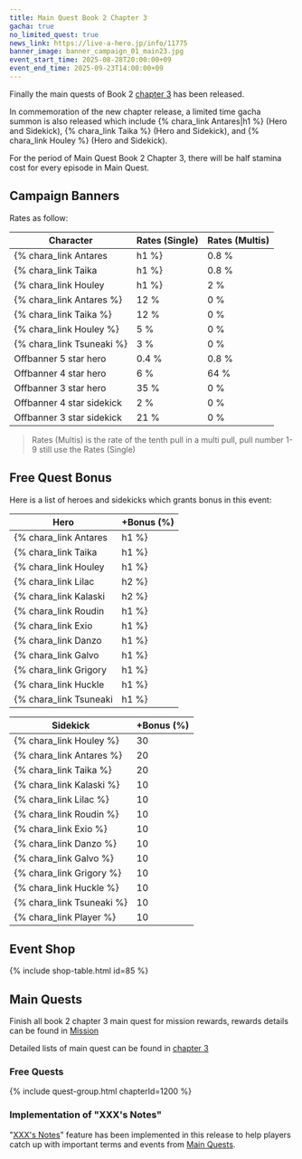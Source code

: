 ```yaml
---
title: Main Quest Book 2 Chapter 3
gacha: true
no_limited_quest: true
news_link: https://live-a-hero.jp/info/11775
banner_image: banner_campaign_01_main23.jpg
event_start_time: 2025-08-28T20:00:00+09
event_end_time: 2025-09-23T14:00:00+09
---
```


Finally the main quests of Book 2 [chapter 3](/main_quests/chapter08/) has been released.

In commemoration of the new chapter release, a limited time gacha summon is also released which include {% chara_link Antares|h1 %} (Hero and Sidekick), {% chara_link Taika %} (Hero and Sidekick), and {% chara_link Houley %} (Hero and Sidekick).

For the period of Main Quest Book 2 Chapter 3, there will be half stamina cost for every episode in Main Quest.

## Campaign Banners

Rates as follow:

| Character                                                | Rates (Single) | Rates (Multis) |
|----------------------------------------------------------|----------------|----------------|
| {% chara_link Antares|h1 %}                            | 0.8 %            | 1.6 %            |
| {% chara_link Taika|h1 %}                            | 0.8 %            | 1.6 %           |
| {% chara_link Houley|h1 %}                               | 2 %              | 32 %             |
| {% chara_link Antares %}                                    | 12 %              | 0 %              |
| {% chara_link Taika %}                                  | 12 %             | 0 %              |
| {% chara_link Houley %}                                  | 5 %             | 0 %              |
| {% chara_link Tsuneaki %}                                  | 3 %             | 0 %              |
| Offbanner 5 star hero                                    | 0.4 %            | 0.8 %            |
| Offbanner 4 star hero                                    | 6 %              | 64 %             |
| Offbanner 3 star hero                                    | 35 %             | 0 %              |
| Offbanner 4 star sidekick                                | 2 %              | 0 %              |
| Offbanner 3 star sidekick                                | 21 %             | 0 %              |

>Rates (Multis) is the rate of the tenth pull in a multi pull, pull number 1-9 still use the Rates (Single)

## Free Quest Bonus

Here is a list of heroes and sidekicks which grants bonus in this event:

| Hero | +Bonus (%)|
|------------|--------------|
| {% chara_link Antares|h1 %} | 40 |
| {% chara_link Taika|h1 %}  | 40 |
| {% chara_link Houley|h1 %}  | 30 |
| {% chara_link Lilac|h2 %}  | 20 |
| {% chara_link Kalaski|h2 %}  | 20 |
| {% chara_link Roudin|h1 %} | 10 | 
| {% chara_link Exio|h1 %} | 20 | 
| {% chara_link Danzo|h1 %} | 20 |
| {% chara_link Galvo|h1 %} | 10 | 
| {% chara_link Grigory|h1 %} | 10 | 
| {% chara_link Huckle|h1 %} | 10 | 
| {% chara_link Tsuneaki|h1 %} | 10 | 

| Sidekick | +Bonus (%) |
|-------------|---------------|
| {% chara_link Houley %} | 30 | 
| {% chara_link Antares %}  | 20 | 
| {% chara_link Taika %}  | 20 | 
| {% chara_link Kalaski %}  | 10 | 
| {% chara_link Lilac %}  | 10 | 
| {% chara_link Roudin %}  | 10 |
| {% chara_link Exio %}  | 10 | 
| {% chara_link Danzo %}  | 10 | 
| {% chara_link Galvo %}  | 10 | 
| {% chara_link Grigory %}  | 10 | 
| {% chara_link Huckle %}  | 10 | 
| {% chara_link Tsuneaki %}  | 10 | 
| {% chara_link Player %} | 10 | 

## Event Shop

{% include shop-table.html id=85 %}

## Main Quests

Finish all book 2 chapter 3 main quest for mission rewards, rewards details can be found in [Mission](/guide/mission/#main-quest)

Detailed lists of main quest can be found in [chapter 3](/main_quests/chapter08/)

### Free Quests

{% include quest-group.html chapterId=1200 %}

### Implementation of "XXX's Notes"

"[XXX's Notes](/guide/library/)" feature has been implemented in this release to help players catch up with important terms and events from [Main Quests](/main_quests/).
